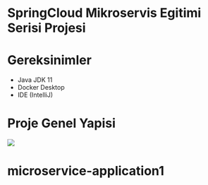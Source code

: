 
# SpringCloud Mikroservis Egitimi Serisi Projesi

# Gereksinimler
* Java JDK 11
* Docker Desktop
* IDE (IntelliJ)


# Proje Genel Yapisi
![](https://github.com/HaydiKodlayalim/microservice-app/blob/master/docs/arch.png)


<a href="https://www.patreon.com/bePatron?u=26970812" data-patreon-widget-type="become-patron-button"></a>
# microservice-application1
